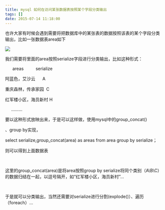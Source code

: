 ```yaml
---
title: mysql 如何在访问某张数据表按照某个字段分类输出
tags: []
date: 2015-07-14 11:18:00
---
```


也许大家有时候会遇到需要将把数据库中的某张表的数据按照该表的某个字段分类输出，比如一张数据表area如下

![](http://images0.cnblogs.com/blog2015/720690/201507/141116145791864.png)

我们需要将里面的area按照serialize字段进行分类输出，比如这种形式：

&nbsp; &nbsp; &nbsp; areas &nbsp; &nbsp; &nbsp; &nbsp; &nbsp;serialize

阿蓝色，艾沙云 &nbsp; &nbsp; &nbsp;A

重庆森林，传承家园 &nbsp;C

红军楼小区，海员新村 H

&nbsp; &nbsp; &nbsp;.........

要以这种形式放映出来，于是可以这样做，使用mysql中的group_concat()

、group by实现，

select serialize,group_concat(area) as areas from area group by serialize；

则可以得到上面数据表

&nbsp;

这里的group_concat(area)是将area按照group by serialize将同个类别（A\B\C）的数据归结在一起，以逗号隔开，如&ldquo;红军楼小区，海员新村&rdquo;...

&nbsp;

于是就可以分类输出，当然还需要对serialize进行分割(explode()）、遍历（foreach）...